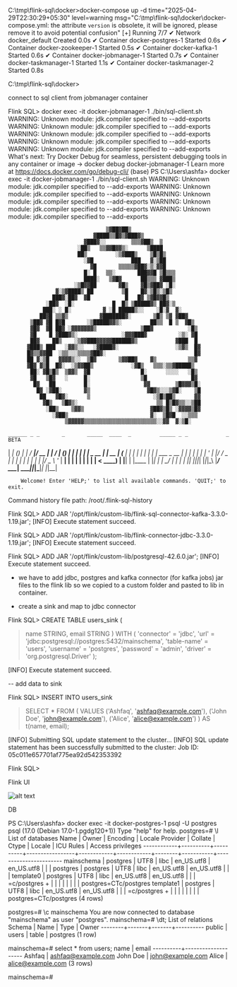 C:\tmp\flink-sql\docker>docker-compose up -d
time="2025-04-29T22:30:29+05:30" level=warning msg="C:\\tmp\\flink-sql\\docker\\docker-compose.yml: the attribute `version` is obsolete, it will be ignored, please remove it to avoid potential confusion"
[+] Running 7/7
 ✔ Network docker_default          Created                                                                                                                    0.0s 
 ✔ Container docker-postgres-1     Started                                                                                                                    0.6s 
 ✔ Container docker-zookeeper-1    Started                                                                                                                    0.5s 
 ✔ Container docker-kafka-1        Started                                                                                                                    0.6s 
 ✔ Container docker-jobmanager-1   Started                                                                                                                    0.7s 
 ✔ Container docker-taskmanager-1  Started                                                                                                                    1.1s 
 ✔ Container docker-taskmanager-2  Started                                                                                                                    0.8s 

C:\tmp\flink-sql\docker>

 connect to sql client from jobmanager container

Flink SQL> docker exec -it docker-jobmanager-1 ./bin/sql-client.sh
WARNING: Unknown module: jdk.compiler specified to --add-exports
WARNING: Unknown module: jdk.compiler specified to --add-exports
WARNING: Unknown module: jdk.compiler specified to --add-exports
WARNING: Unknown module: jdk.compiler specified to --add-exports
WARNING: Unknown module: jdk.compiler specified to --add-exports
What's next:
    Try Docker Debug for seamless, persistent debugging tools in any container or image → docker debug docker-jobmanager-1
    Learn more at https://docs.docker.com/go/debug-cli/
(base) PS C:\Users\ashfa> docker exec -it docker-jobmanager-1 ./bin/sql-client.sh
WARNING: Unknown module: jdk.compiler specified to --add-exports
WARNING: Unknown module: jdk.compiler specified to --add-exports
WARNING: Unknown module: jdk.compiler specified to --add-exports
WARNING: Unknown module: jdk.compiler specified to --add-exports
WARNING: Unknown module: jdk.compiler specified to --add-exports

                                   ▒▓██▓██▒
                               ▓████▒▒█▓▒▓███▓▒
                            ▓███▓░░        ▒▒▒▓██▒  ▒
                          ░██▒   ▒▒▓▓█▓▓▒░      ▒████
                          ██▒         ░▒▓███▒    ▒█▒█▒
                            ░▓█            ███   ▓░▒██
                              ▓█       ▒▒▒▒▒▓██▓░▒░▓▓█
                            █░ █   ▒▒░       ███▓▓█ ▒█▒▒▒
                            ████░   ▒▓█▓      ██▒▒▒ ▓███▒
                         ░▒█▓▓██       ▓█▒    ▓█▒▓██▓ ░█░
                   ▓░▒▓████▒ ██         ▒█    █▓░▒█▒░▒█▒
                  ███▓░██▓  ▓█           █   █▓ ▒▓█▓▓█▒
                ░██▓  ░█░            █  █▒ ▒█████▓▒ ██▓░▒
               ███░ ░ █░          ▓ ░█ █████▒░░    ░█░▓  ▓░
              ██▓█ ▒▒▓▒          ▓███████▓░       ▒█▒ ▒▓ ▓██▓
           ▒██▓ ▓█ █▓█       ░▒█████▓▓▒░         ██▒▒  █ ▒  ▓█▒
           ▓█▓  ▓█ ██▓ ░▓▓▓▓▓▓▓▒              ▒██▓           ░█▒
           ▓█    █ ▓███▓▒░              ░▓▓▓███▓          ░▒░ ▓█
           ██▓    ██▒    ░▒▓▓███▓▓▓▓▓██████▓▒            ▓███  █
          ▓███▒ ███   ░▓▓▒░░   ░▓████▓░                  ░▒▓▒  █▓
          █▓▒▒▓▓██  ░▒▒░░░▒▒▒▒▓██▓░                            █▓
          ██ ▓░▒█   ▓▓▓▓▒░░  ▒█▓       ▒▓▓██▓    ▓▒          ▒▒▓
          ▓█▓ ▓▒█  █▓░  ░▒▓▓██▒            ░▓█▒   ▒▒▒░▒▒▓█████▒
           ██░ ▓█▒█▒  ▒▓▓▒  ▓█                █░      ░░░░   ░█▒
           ▓█   ▒█▓   ░     █░                ▒█              █▓
            █▓   ██         █░                 ▓▓        ▒█▓▓▓▒█░
             █▓ ░▓██░       ▓▒                  ▓█▓▒░░░▒▓█░    ▒█
              ██   ▓█▓░      ▒                    ░▒█▒██▒      ▓▓
               ▓█▒   ▒█▓▒░                         ▒▒ █▒█▓▒▒░░▒██
                ░██▒    ▒▓▓▒                     ▓██▓▒█▒ ░▓▓▓▓▒█▓
                  ░▓██▒                          ▓░  ▒█▓█  ░░▒▒▒
                      ▒▓▓▓▓▓▒▒▒▒▒▒▒▒▒▒▒▒▒▒▒▒▒▒▒▒▒▒▒░░▓▓  ▓░▒█░

    ______ _ _       _       _____  ____  _         _____ _ _            _  BETA
   |  ____| (_)     | |     / ____|/ __ \| |       / ____| (_)          | |
   | |__  | |_ _ __ | | __ | (___ | |  | | |      | |    | |_  ___ _ __ | |_
   |  __| | | | '_ \| |/ /  \___ \| |  | | |      | |    | | |/ _ \ '_ \| __|
   | |    | | | | | |   <   ____) | |__| | |____  | |____| | |  __/ | | | |_
   |_|    |_|_|_| |_|_|\_\ |_____/ \___\_\______|  \_____|_|_|\___|_| |_|\__|

        Welcome! Enter 'HELP;' to list all available commands. 'QUIT;' to exit.

Command history file path: /root/.flink-sql-history

Flink SQL> ADD JAR '/opt/flink/custom-lib/flink-sql-connector-kafka-3.3.0-1.19.jar';
[INFO] Execute statement succeed.

Flink SQL> ADD JAR '/opt/flink/custom-lib/flink-connector-jdbc-3.3.0-1.19.jar';
[INFO] Execute statement succeed.

Flink SQL> ADD JAR '/opt/flink/custom-lib/postgresql-42.6.0.jar';
[INFO] Execute statement succeed.



- we have to add jdbc, postgres and kafka connector (for kafka jobs) jar files to the flink lib so we copied to a custom folder and pasted to lib in container.

- create a sink and map to jdbc connector 

Flink SQL> CREATE TABLE users_sink (
>   name STRING,
>   email STRING
> ) WITH (
>   'connector' = 'jdbc',
>   'url' = 'jdbc:postgresql://postgres:5432/mainschema',
>   'table-name' = 'users',
>   'username' = 'postgres',
>   'password' = 'admin',
>   'driver' = 'org.postgresql.Driver'
> );
>
[INFO] Execute statement succeed.


-- add data to sink

Flink SQL> INSERT INTO users_sink
> SELECT * FROM (
>   VALUES
>     ('Ashfaq', 'ashfaq@example.com'),
>     ('John Doe', 'john@example.com'),
>     ('Alice', 'alice@example.com')
> ) AS t(name, email);
>
[INFO] Submitting SQL update statement to the cluster...
[INFO] SQL update statement has been successfully submitted to the cluster:
Job ID: 05c011e657701af775ea92d542353392


Flink SQL>


Flink UI 

![alt text](/jobs/images/image.png)


DB

PS C:\Users\ashfa> docker exec -it docker-postgres-1 psql -U postgres
psql (17.0 (Debian 17.0-1.pgdg120+1))
Type "help" for help.
postgres=# \l
                                                     List of databases
    Name    |  Owner   | Encoding | Locale Provider |  Collate   |   Ctype    | Locale | ICU Rules |   Access privileges
------------+----------+----------+-----------------+------------+------------+--------+-----------+-----------------------
 mainschema | postgres | UTF8     | libc            | en_US.utf8 | en_US.utf8 |        |           |
 postgres   | postgres | UTF8     | libc            | en_US.utf8 | en_US.utf8 |        |           |
 template0  | postgres | UTF8     | libc            | en_US.utf8 | en_US.utf8 |        |           | =c/postgres          +
            |          |          |                 |            |            |        |           | postgres=CTc/postgres
 template1  | postgres | UTF8     | libc            | en_US.utf8 | en_US.utf8 |        |           | =c/postgres          +
            |          |          |                 |            |            |        |           | postgres=CTc/postgres
(4 rows)


postgres=# \c mainschema
You are now connected to database "mainschema" as user "postgres".
mainschema=# \dt;
         List of relations
 Schema | Name  | Type  |  Owner
--------+-------+-------+----------
 public | users | table | postgres
(1 row)

mainschema=# select * from users;
   name   |       email
----------+--------------------
 Ashfaq   | ashfaq@example.com
 John Doe | john@example.com
 Alice    | alice@example.com
(3 rows)

mainschema=#